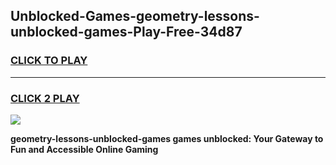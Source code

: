 
## Unblocked-Games-geometry-lessons-unblocked-games-Play-Free-34d87
<h3>
<a href="https://premium76.site?title=geometry-lessons-unblocked-games&ref=24M">CLICK TO PLAY</a></h3>
<hr>

<h3>
<a href="https://premium76.site?title=geometry-lessons-unblocked-games&ref=24M">CLICK 2 PLAY</a>
  
</h3>

<a href="https://premium76.site?title=geometry-lessons-unblocked-games&ref=24M"><img src="https://clearcache.store/games.png"></a>


**geometry-lessons-unblocked-games games unblocked: Your Gateway to Fun and Accessible Online Gaming**

